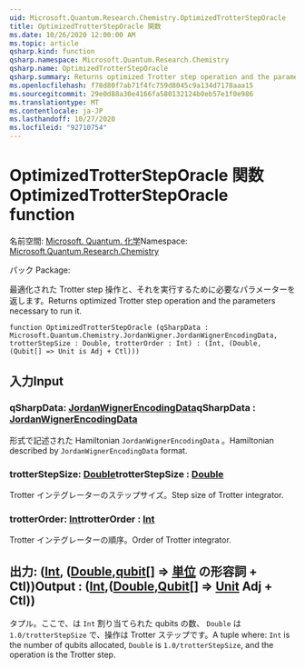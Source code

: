 ```yaml
---
uid: Microsoft.Quantum.Research.Chemistry.OptimizedTrotterStepOracle
title: OptimizedTrotterStepOracle 関数
ms.date: 10/26/2020 12:00:00 AM
ms.topic: article
qsharp.kind: function
qsharp.namespace: Microsoft.Quantum.Research.Chemistry
qsharp.name: OptimizedTrotterStepOracle
qsharp.summary: Returns optimized Trotter step operation and the parameters necessary to run it.
ms.openlocfilehash: f78d80f7ab71f4fc759d8045c9a134d7178aaa15
ms.sourcegitcommit: 29e0d88a30e4166fa580132124b0eb57e1f0e986
ms.translationtype: MT
ms.contentlocale: ja-JP
ms.lasthandoff: 10/27/2020
ms.locfileid: "92710754"
---
```

# <a name="optimizedtrottersteporacle-function"></a><span data-ttu-id="478c1-102">OptimizedTrotterStepOracle 関数</span><span class="sxs-lookup"><span data-stu-id="478c1-102">OptimizedTrotterStepOracle function</span></span>

<span data-ttu-id="478c1-103">名前空間: [Microsoft. Quantum. 化学](xref:Microsoft.Quantum.Research.Chemistry)</span><span class="sxs-lookup"><span data-stu-id="478c1-103">Namespace: [Microsoft.Quantum.Research.Chemistry](xref:Microsoft.Quantum.Research.Chemistry)</span></span>

<span data-ttu-id="478c1-104">パック [](https://nuget.org/packages/)</span><span class="sxs-lookup"><span data-stu-id="478c1-104">Package: [](https://nuget.org/packages/)</span></span>


<span data-ttu-id="478c1-105">最適化された Trotter step 操作と、それを実行するために必要なパラメーターを返します。</span><span class="sxs-lookup"><span data-stu-id="478c1-105">Returns optimized Trotter step operation and the parameters necessary to run it.</span></span>

```qsharp
function OptimizedTrotterStepOracle (qSharpData : Microsoft.Quantum.Chemistry.JordanWigner.JordanWignerEncodingData, trotterStepSize : Double, trotterOrder : Int) : (Int, (Double, (Qubit[] => Unit is Adj + Ctl)))
```


## <a name="input"></a><span data-ttu-id="478c1-106">入力</span><span class="sxs-lookup"><span data-stu-id="478c1-106">Input</span></span>

### <a name="qsharpdata--jordanwignerencodingdata"></a><span data-ttu-id="478c1-107">qSharpData: [JordanWignerEncodingData](xref:Microsoft.Quantum.Chemistry.JordanWigner.JordanWignerEncodingData)</span><span class="sxs-lookup"><span data-stu-id="478c1-107">qSharpData : [JordanWignerEncodingData](xref:Microsoft.Quantum.Chemistry.JordanWigner.JordanWignerEncodingData)</span></span>

<span data-ttu-id="478c1-108">形式で記述された Hamiltonian `JordanWignerEncodingData` 。</span><span class="sxs-lookup"><span data-stu-id="478c1-108">Hamiltonian described by `JordanWignerEncodingData` format.</span></span>


### <a name="trotterstepsize--double"></a><span data-ttu-id="478c1-109">trotterStepSize: [Double](xref:microsoft.quantum.lang-ref.double)</span><span class="sxs-lookup"><span data-stu-id="478c1-109">trotterStepSize : [Double](xref:microsoft.quantum.lang-ref.double)</span></span>

<span data-ttu-id="478c1-110">Trotter インテグレーターのステップサイズ。</span><span class="sxs-lookup"><span data-stu-id="478c1-110">Step size of Trotter integrator.</span></span>


### <a name="trotterorder--int"></a><span data-ttu-id="478c1-111">trotterOrder: [Int](xref:microsoft.quantum.lang-ref.int)</span><span class="sxs-lookup"><span data-stu-id="478c1-111">trotterOrder : [Int](xref:microsoft.quantum.lang-ref.int)</span></span>

<span data-ttu-id="478c1-112">Trotter インテグレーターの順序。</span><span class="sxs-lookup"><span data-stu-id="478c1-112">Order of Trotter integrator.</span></span>



## <a name="output--intdoublequbit--unit-adj--ctl"></a><span data-ttu-id="478c1-113">出力: ([Int](xref:microsoft.quantum.lang-ref.int), ([Double](xref:microsoft.quantum.lang-ref.double),[qubit](xref:microsoft.quantum.lang-ref.qubit)[] => [単位](xref:microsoft.quantum.lang-ref.unit) の形容詞 + Ctl))</span><span class="sxs-lookup"><span data-stu-id="478c1-113">Output : ([Int](xref:microsoft.quantum.lang-ref.int),([Double](xref:microsoft.quantum.lang-ref.double),[Qubit](xref:microsoft.quantum.lang-ref.qubit)[] => [Unit](xref:microsoft.quantum.lang-ref.unit) Adj + Ctl))</span></span>

<span data-ttu-id="478c1-114">タプル。ここで、は `Int` 割り当てられた qubits の数、 `Double` は `1.0/trotterStepSize` で、操作は Trotter ステップです。</span><span class="sxs-lookup"><span data-stu-id="478c1-114">A tuple where: `Int` is the number of qubits allocated, `Double` is `1.0/trotterStepSize`, and the operation is the Trotter step.</span></span>